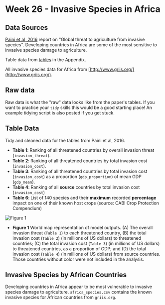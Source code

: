 # Week 26 - Invasive Species in Africa

## Data Sources

[Paini et al, 2016](http://www.pnas.org/content/113/27/7575) report on "Global threat to agriculture from invasive species". Developing countries in Africa are some of the most sensitive to invasive species damage to agriculture.

Table data from [tables](http://www.pnas.org/content/113/27/7575/tab-figures-data) in the Appendix.

All invasive species data for Africa from [http://www.griis.org/](http://www.griis.org/).

## Raw data

Raw data is what the "raw" data looks like from the paper's tables. If you want to practice your `tidy` skills this would be a good starting place! An example tidying script is also posted if you get stuck.

## Table Data

Tidy and cleaned data for the tables from Paini et al, 2016.

* **Table 1**: Ranking of all threatened countries by overall invasion threat (`invasion_threat`).
* **Table 2**: Ranking of all threatened countries by total invasion cost (`invasion_cost`).
* **Table 3**: Ranking of all threatened countries by total invasion cost (`invasion_cost`) as a proportion (`gdp_proportion`) of mean GDP (`gdp_mean`).
* **Table 4**: Ranking of all **source** countries by total invasion cost (`invasion_cost`)
* **Table 6**: List of 140 species and their **maximum** recorded **percentage** impact on one of their known host crops (source: CABI Crop Protection Compendium)

![Figure 1](http://www.pnas.org/content/pnas/113/27/7575/F1.large.jpg?width=800&height=600&carousel=1)
* **Figure 1** World map representation of model outputs. (A) The overall invasion threat (`Table 1`) to each threatened country, (B) the total invasion cost (`Table 2`) (in millions of US dollars) to threatened countries; (C) the total invasion cost (`Table 3`) (in millions of US dollars) to threatened countries, as a proportion of GDP; and (D) the total invasion cost (`Table 4`) (in millions of US dollars) from source countries. Those countries without color were not included in the analysis.

## Invasive Species by African Countries

Developing countries in Africa appear to be most vulnerable to invasive species damage to agriculture. 
`africa_species.csv` contains the known invasive species for African countries from `griis.org`.
